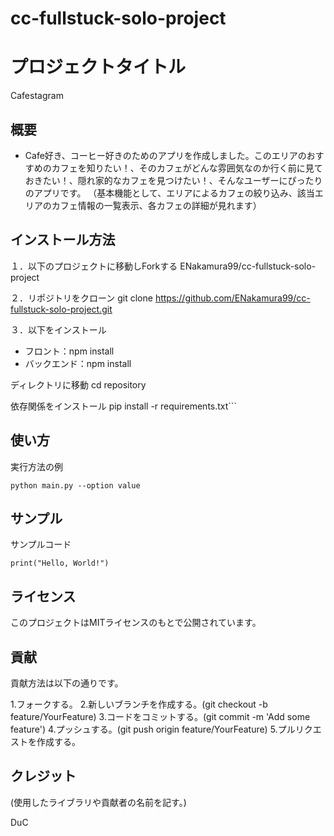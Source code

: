 # cc-fullstuck-solo-project

# プロジェクトタイトル

Cafestagram

## 概要
- Cafe好き、コーヒー好きのためのアプリを作成しました。このエリアのおすすめのカフェを知りたい！、そのカフェがどんな雰囲気なのか行く前に見ておきたい！、隠れ家的なカフェを見つけたい！、そんなユーザーにぴったりのアプリです。
（基本機能として、エリアによるカフェの絞り込み、該当エリアのカフェ情報の一覧表示、各カフェの詳細が見れます）

## インストール方法

１．以下のプロジェクトに移動しForkする
ENakamura99/cc-fullstuck-solo-project

２．リポジトリをクローン
git clone https://github.com/ENakamura99/cc-fullstuck-solo-project.git

３．以下をインストール
- フロント：npm install
- バックエンド：npm install

ディレクトリに移動
cd repository

依存関係をインストール
pip install -r requirements.txt```

## 使い方

実行方法の例

```python main.py --option value```

## サンプル

サンプルコード

```print("Hello, World!")```

## ライセンス

このプロジェクトはMITライセンスのもとで公開されています。

## 貢献

貢献方法は以下の通りです。

1.フォークする。
2.新しいブランチを作成する。(git checkout -b feature/YourFeature)
3.コードをコミットする。(git commit -m 'Add some feature')
4.プッシュする。(git push origin feature/YourFeature)
5.プルリクエストを作成する。

## クレジット
(使用したライブラリや貢献者の名前を記す。)

DuC




